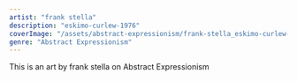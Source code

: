 ```yaml
---
artist: "frank stella"
description: "eskimo-curlew-1976"
coverImage: "/assets/abstract-expressionism/frank-stella_eskimo-curlew-1976.jpg"
genre: "Abstract Expressionism"
---
```

This is an art by frank stella on Abstract Expressionism

